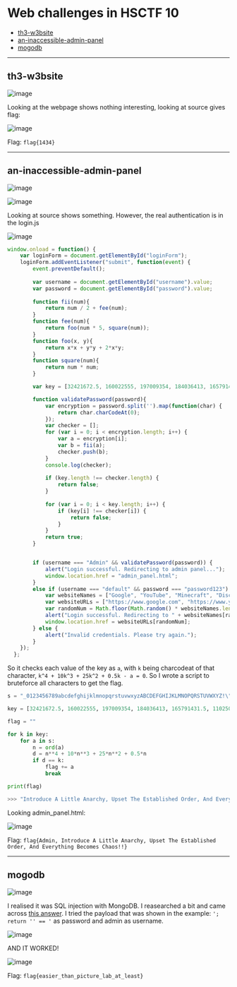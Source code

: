 # Web challenges in HSCTF 10
- [th3-w3bsite](#th3-w3bsite)
- [an-inaccessible-admin-panel](#an-inaccessible-admin-panel)
- [mogodb](#mogodb)

-----

## th3-w3bsite

![image](https://github.com/jeromepalayoor/ctf-archive-hub/assets/63996033/c85cfb18-3b56-426a-b8f2-0f21918e639f)

Looking at the webpage shows nothing interesting, looking at source gives flag:

![image](https://github.com/jeromepalayoor/ctf-archive-hub/assets/63996033/d4395078-e656-4048-b379-a5fd79b43601)

Flag: `flag{1434}`

-----

## an-inaccessible-admin-panel

![image](https://github.com/jeromepalayoor/ctf-archive-hub/assets/63996033/7a1baa18-3e01-4d50-822f-c08033809ac8)

![image](https://github.com/jeromepalayoor/ctf-archive-hub/assets/63996033/8813c221-f080-4981-943e-764249254efc)

Looking at source shows something. However, the real authentication is in the login.js

![image](https://github.com/jeromepalayoor/ctf-archive-hub/assets/63996033/bcba515d-2558-4917-b3dd-95456aaf38d0)

```js
window.onload = function() {
    var loginForm = document.getElementById("loginForm");
    loginForm.addEventListener("submit", function(event) {
        event.preventDefault(); 
    
        var username = document.getElementById("username").value;
        var password = document.getElementById("password").value;
    
        function fii(num){
            return num / 2 + fee(num);
        }
        function fee(num){
            return foo(num * 5, square(num));
        }
        function foo(x, y){
            return x*x + y*y + 2*x*y;
        }
        function square(num){
            return num * num;
        }

        var key = [32421672.5, 160022555, 197009354, 184036413, 165791431.5, 110250050, 203747134.5, 106007665.5, 114618486.5, 1401872, 20702532.5, 1401872, 37896374, 133402552.5, 197009354, 197009354, 148937670, 114618486.5, 1401872, 20702532.5, 160022555, 97891284.5, 184036413, 106007665.5, 128504948, 232440576.5, 4648358, 1401872, 58522542.5, 171714872, 190440057.5, 114618486.5, 197009354, 1401872, 55890618, 128504948, 114618486.5, 1401872, 26071270.5, 190440057.5, 197009354, 97891284.5, 101888885, 148937670, 133402552.5, 190440057.5, 128504948, 114618486.5, 110250050, 1401872, 44036535.5, 184036413, 110250050, 114618486.5, 184036413, 4648358, 1401872, 20702532.5, 160022555, 110250050, 1401872, 26071270.5, 210656255, 114618486.5, 184036413, 232440576.5, 197009354, 128504948, 133402552.5, 160022555, 123743427.5, 1401872, 21958629, 114618486.5, 106007665.5, 165791431.5, 154405530.5, 114618486.5, 190440057.5, 1401872, 23271009.5, 128504948, 97891284.5, 165791431.5, 190440057.5, 1572532.5, 1572532.5];

        function validatePassword(password){
            var encryption = password.split('').map(function(char) {
                return char.charCodeAt(0);
            });
            var checker = [];
            for (var i = 0; i < encryption.length; i++) {
                var a = encryption[i];
                var b = fii(a);
                checker.push(b);
            }
            console.log(checker);
            
            if (key.length !== checker.length) {
                return false;
            }
            
            for (var i = 0; i < key.length; i++) {
                if (key[i] !== checker[i]) {
                    return false;
                }
            }
            return true;
        }


        if (username === "Admin" && validatePassword(password)) {
            alert("Login successful. Redirecting to admin panel...");
            window.location.href = "admin_panel.html";
        }
        else if (username === "default" && password === "password123") {
            var websiteNames = ["Google", "YouTube", "Minecraft", "Discord", "Twitter"];
            var websiteURLs = ["https://www.google.com", "https://www.youtube.com", "https://www.minecraft.net", "https://www.discord.com", "https://www.twitter.com"];
            var randomNum = Math.floor(Math.random() * websiteNames.length);
            alert("Login successful. Redirecting to " + websiteNames[randomNum] + "...");
            window.location.href = websiteURLs[randomNum];
        } else {
            alert("Invalid credentials. Please try again.");
        }
    });
  };
  ```
  
So it checks each value of the key as `a`, with `k` being charcodeat of that character, `k^4 + 10k^3 + 25k^2 + 0.5k - a = 0`. So I wrote a script to bruteforce all characters to get the flag.
  
```py
s = "_0123456789abcdefghijklmnopqrstuvwxyzABCDEFGHIJKLMNOPQRSTUVWXYZ!\"#$%&'()*+,-./:;<=>?@[\]^`{|} ~"

key = [32421672.5, 160022555, 197009354, 184036413, 165791431.5, 110250050, 203747134.5, 106007665.5, 114618486.5, 1401872, 20702532.5, 1401872, 37896374, 133402552.5, 197009354, 197009354, 148937670, 114618486.5, 1401872, 20702532.5, 160022555, 97891284.5, 184036413, 106007665.5, 128504948, 232440576.5, 4648358, 1401872, 58522542.5, 171714872, 190440057.5, 114618486.5, 197009354, 1401872, 55890618, 128504948, 114618486.5, 1401872, 26071270.5, 190440057.5, 197009354, 97891284.5, 101888885, 148937670, 133402552.5, 190440057.5, 128504948, 114618486.5, 110250050, 1401872, 44036535.5, 184036413, 110250050, 114618486.5, 184036413, 4648358, 1401872, 20702532.5, 160022555, 110250050, 1401872, 26071270.5, 210656255, 114618486.5, 184036413, 232440576.5, 197009354, 128504948, 133402552.5, 160022555, 123743427.5, 1401872, 21958629, 114618486.5, 106007665.5, 165791431.5, 154405530.5, 114618486.5, 190440057.5, 1401872, 23271009.5, 128504948, 97891284.5, 165791431.5, 190440057.5, 1572532.5, 1572532.5]

flag = ""

for k in key:
    for a in s:
        n = ord(a)
        d = n**4 + 10*n**3 + 25*n**2 + 0.5*n
        if d == k:
            flag += a
            break

print(flag)

>>> "Introduce A Little Anarchy, Upset The Established Order, And Everything Becomes Chaos!!"
```

Looking admin_panel.html:

![image](https://github.com/jeromepalayoor/ctf-archive-hub/assets/63996033/57e72bd0-b8d4-4dfa-96e9-c968e2b2df8a)

Flag: `flag{Admin, Introduce A Little Anarchy, Upset The Established Order, And Everything Becomes Chaos!!}`

-----

## mogodb

![image](https://github.com/jeromepalayoor/ctf-archive-hub/assets/63996033/cb461ff8-ac84-4fc1-b407-3cc3aa664367)

I realised it was SQL injection with MongoDB. I reasearched a bit and came across [this answer](https://security.stackexchange.com/a/83234). I tried the payload that was shown in the example: `'; return '' == '` as password and admin as username.

![image](https://github.com/jeromepalayoor/ctf-archive-hub/assets/63996033/977a2410-a336-4281-bc20-d0fbc14eb916)

AND IT WORKED!

![image](https://github.com/jeromepalayoor/ctf-archive-hub/assets/63996033/6f511a10-c541-40e4-9f3f-e6a946db50e2)

Flag: `flag{easier_than_picture_lab_at_least}`
